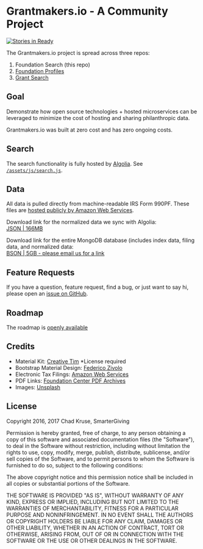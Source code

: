 # Grantmakers.io - A Community Project

[![Stories in Ready](https://badge.waffle.io/grantmakers/grantmakers.github.io.png?label=ready&title=Ready)](http://waffle.io/grantmakers/grantmakers.github.io)

The Grantmakers.io project is spread across three repos:  
1. Foundation Search (this repo)
1. [Foundation Profiles](https://github.com/grantmakers/profiles)
1. [Grant Search](https://github.com/grantmakers/charity-search)    

## Goal  
Demonstrate how open source technologies + hosted microservices can be leveraged to minimize the cost of hosting and sharing philanthropic data.

Grantmakers.io was built at zero cost and has zero ongoing costs.  

## Search  
The search functionality is fully hosted by [Algolia](https://www.algolia.com/). See [`/assets/js/search.js`](https://github.com/grantmakers/grantmakers.github.io/blob/master/assets/js/search.js).  

## Data  
All data is pulled directly from machine-readable IRS Form 990PF. These files are [hosted publicly by Amazon Web Services](https://aws.amazon.com/public-datasets/irs-990/).

Download link for the normalized data we sync with Algolia:  
[JSON | 166MB](https://drive.google.com/open?id=0B_ODHXi37sCcTEFhWmdvX3V3MzA)

Download link for the entire MongoDB database (includes index data, filing data, and normalized data:  
[BSON | 5GB - please email us for a link](mailto:opensource@grantmakers.io)

## Feature Requests
If you have a question, feature request, find a bug, or just want to say hi, please open an [issue on GitHub](https://github.com/grantmakers/grantmakers.github.io/issues).

## Roadmap  
The roadmap is [openly available](https://waffle.io/grantmakers/grantmakers.github.io)

## Credits
- Material Kit: [Creative Tim](https://github.com/timcreative/material-kit) *License required
- Bootstrap Material Design: [Federico Zivolo](https://github.com/FezVrasta/bootstrap-material-design)
- Electronic Tax Filings: [Amazon Web Services](https://aws.amazon.com/public-datasets/irs-990/)
- PDF Links: [Foundation Center PDF Archives](http://990finder.foundationcenter.org/)
- Images: [Unsplash](https://unsplash.com/)

## License
Copyright 2016, 2017 Chad Kruse, SmarterGiving

Permission is hereby granted, free of charge, to any person obtaining a copy of this software and associated documentation files (the "Software"), to deal in the Software without restriction, including without limitation the rights to use, copy, modify, merge, publish, distribute, sublicense, and/or sell copies of the Software, and to permit persons to whom the Software is furnished to do so, subject to the following conditions:

The above copyright notice and this permission notice shall be included in all copies or substantial portions of the Software.

THE SOFTWARE IS PROVIDED "AS IS", WITHOUT WARRANTY OF ANY KIND, EXPRESS OR IMPLIED, INCLUDING BUT NOT LIMITED TO THE WARRANTIES OF MERCHANTABILITY, FITNESS FOR A PARTICULAR PURPOSE AND NONINFRINGEMENT. IN NO EVENT SHALL THE AUTHORS OR COPYRIGHT HOLDERS BE LIABLE FOR ANY CLAIM, DAMAGES OR OTHER LIABILITY, WHETHER IN AN ACTION OF CONTRACT, TORT OR OTHERWISE, ARISING FROM, OUT OF OR IN CONNECTION WITH THE SOFTWARE OR THE USE OR OTHER DEALINGS IN THE SOFTWARE.
